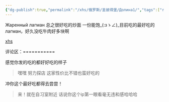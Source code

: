 ```yaml
---
{"dg-publish":true,"permalink":"/xhs/俄罗斯/圣彼得堡/Долина1/","tags":["rednote","圣彼得堡"],"updated":"2025-03-30T20:40:27.842+08:00"}
---
```


 

Жаренный лагман 总之很好吃的炒面 一份能饱_(:зゝ∠)_目前吃的最好吃的лагман，好久没吃牛肉好多块啊

[xhs](https://www.xiaohongshu.com/explore/642b2b4e000000002702bcfd?xsec_token=AB8Od8OhirSPgH38bWG7t5o6w16ckI78vW4ZxdOV7myQ4=&xsec_source=pc_user)

评论区：===========

感觉你发的吃的都好好吃的样子

> 嘿嘿 努力探店 这家性价比不错也蛮好吃的

冲你这个最好吃都得去尝尝！

> 来！就在自习室附近 话说你这个ip第一眼看毫无违和感哈哈哈